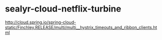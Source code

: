 # sealyr-cloud-netflix-turbine

http://cloud.spring.io/spring-cloud-static/Finchley.RELEASE/multi/multi__hystrix_timeouts_and_ribbon_clients.html